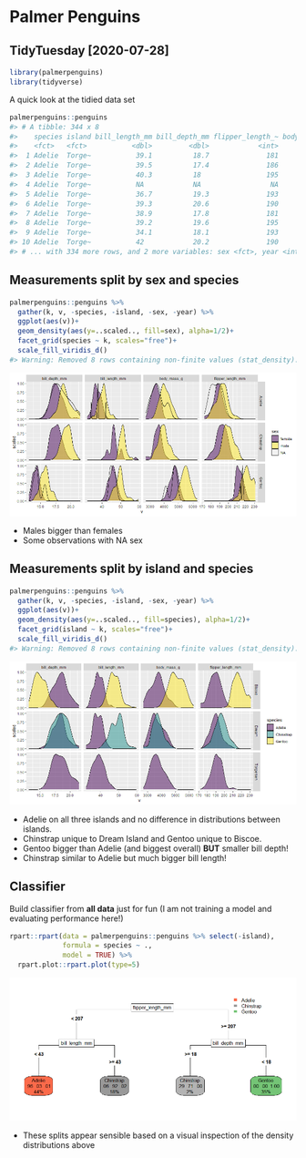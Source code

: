 Palmer Penguins
================

## TidyTuesday \[2020-07-28\]

``` r
library(palmerpenguins)
library(tidyverse)
```

A quick look at the tidied data set

``` r
palmerpenguins::penguins
#> # A tibble: 344 x 8
#>    species island bill_length_mm bill_depth_mm flipper_length_~ body_mass_g
#>    <fct>   <fct>           <dbl>         <dbl>            <int>       <int>
#>  1 Adelie  Torge~           39.1          18.7              181        3750
#>  2 Adelie  Torge~           39.5          17.4              186        3800
#>  3 Adelie  Torge~           40.3          18                195        3250
#>  4 Adelie  Torge~           NA            NA                 NA          NA
#>  5 Adelie  Torge~           36.7          19.3              193        3450
#>  6 Adelie  Torge~           39.3          20.6              190        3650
#>  7 Adelie  Torge~           38.9          17.8              181        3625
#>  8 Adelie  Torge~           39.2          19.6              195        4675
#>  9 Adelie  Torge~           34.1          18.1              193        3475
#> 10 Adelie  Torge~           42            20.2              190        4250
#> # ... with 334 more rows, and 2 more variables: sex <fct>, year <int>
```

## Measurements split by sex and species

``` r
palmerpenguins::penguins %>%  
  gather(k, v, -species, -island, -sex, -year) %>% 
  ggplot(aes(v))+
  geom_density(aes(y=..scaled.., fill=sex), alpha=1/2)+
  facet_grid(species ~ k, scales="free")+
  scale_fill_viridis_d()
#> Warning: Removed 8 rows containing non-finite values (stat_density).
```

![](README_files/figure-gfm/unnamed-chunk-4-1.png)<!-- -->

  - Males bigger than females
  - Some observations with NA sex

## Measurements split by island and species

``` r
palmerpenguins::penguins %>%  
  gather(k, v, -species, -island, -sex, -year) %>% 
  ggplot(aes(v))+
  geom_density(aes(y=..scaled.., fill=species), alpha=1/2)+
  facet_grid(island ~ k, scales="free")+
  scale_fill_viridis_d()
#> Warning: Removed 8 rows containing non-finite values (stat_density).
```

![](README_files/figure-gfm/unnamed-chunk-5-1.png)<!-- -->

  - Adelie on all three islands and no difference in distributions
    between islands.
  - Chinstrap unique to Dream Island and Gentoo unique to Biscoe.
  - Gentoo bigger than Adelie (and biggest overall) **BUT** smaller bill
    depth\!
  - Chinstrap similar to Adelie but much bigger bill length\!

## Classifier

Build classifier from **all data** just for fun (I am not training a
model and evaluating performance here\!)

``` r
rpart::rpart(data = palmerpenguins::penguins %>% select(-island),
             formula = species ~ .,
             model = TRUE) %>% 
  rpart.plot::rpart.plot(type=5)
```

![](README_files/figure-gfm/unnamed-chunk-6-1.png)<!-- -->

  - These splits appear sensible based on a visual inspection of the
    density distributions above
